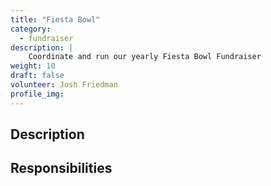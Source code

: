 ```yaml
---
title: "Fiesta Bowl"
category: 
  - fundraiser
description: |
    Coordinate and run our yearly Fiesta Bowl Fundraiser
weight: 10
draft: false
volunteer: Josh Friedman
profile_img: 
---
```


## Description

## Responsibilities

